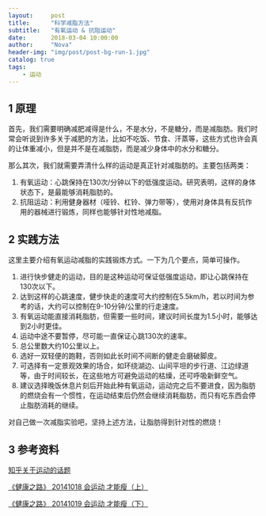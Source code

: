 ```yaml
---
layout:     post
title:      "科学减脂方法"
subtitle:   "有氧运动 & 抗阻运动"
date:       2018-03-04 10:00:00
author:     "Nova"
header-img: "img/post/post-bg-run-1.jpg"
catalog: true
tags:
    - 运动
---
```


## 1 原理

首先，我们需要明确减肥减得是什么，不是水分，不是糖分，而是减脂肪。我们时常会听说到许多关于减肥的方法，比如不吃饭、节食、汗蒸等，这些方式也许会真的让体重减小，但是并不是在减脂肪，而是减少身体中的水分和糖分。

那么其次，我们就需要弄清什么样的运动是真正针对减脂肪的。主要包括两类：

1. 有氧运动：心跳保持在130次/分钟以下的低强度运动。研究表明，这样的身体状态下，是最能够消耗脂肪的。
2. 抗阻运动：利用健身器材（哑铃、杠铃、弹力带等），使用对身体具有反抗作用的器械进行锻炼，同样也能够针对性地减脂。

## 2 实践方法

这里主要介绍有氧运动减脂的实践锻炼方式。一下为几个要点，简单可操作。

1. 进行快步健走的运动，目的是这种运动可保证低强度运动，即让心跳保持在130次以下。
2. 达到这样的心跳速度，健步快走的速度可大约控制在5.5km/h，若以时间为参考的话，大约可以控制在9-10分钟/公里的行走速度。
3. 有氧运动能直接消耗脂肪，但需要一些时间，建议时间长度为1.5小时，能够达到2小时更佳。
4. 运动中途不要暂停，尽可能一直保证心跳130次的速率。
5. 总公里数大约10公里以上。
6. 选好一双轻便的跑鞋，否则如此长时间不间断的健走会磨破脚皮。
7. 可选择有一定景观效果的场合，如环绕湖边、山间平坦的步行道、江边绿道等，由于时间较长，在这些地方可避免运动的枯燥，还可呼吸新鲜空气。
8. 建议选择晚饭休息片刻后开始此种有氧运动，运动完之后不要进食，因为脂肪的燃烧会有一个惯性，在运动结束后仍然会继续消耗脂肪，而只有吃东西会停止脂肪消耗的继续。

对自己做一次减脂实验吧，坚持上述方法，让脂肪得到针对性的燃烧！

## 3 参考资料

[知乎关于运动的话题](https://www.zhihu.com/people/zhang-lei-18-98/activities)

[《健康之路》 20141018 会运动 才能瘦（上）](http://link.zhihu.com/?target=https%3A//www.douban.com/link2/%3Furl%3Dhttp%253A%252F%252Ftv.cntv.cn%252Fvideo%252FC10606%252F86c3596e05a14a2189af322952412612%26link2key%3D584eb14078)

[《健康之路》 20141019 会运动 才能瘦（下） ](http://link.zhihu.com/?target=https%3A//www.douban.com/link2/%3Furl%3Dhttp%253A%252F%252Ftv.cntv.cn%252Fvideo%252FC10606%252Fff29a1561420402394fe919e22a3083f%26link2key%3D584eb14078)